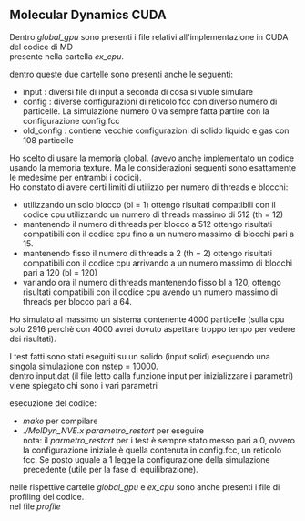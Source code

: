## Molecular Dynamics CUDA
  
  
Dentro *global_gpu* sono presenti i file relativi all'implementazione in CUDA del codice di MD  
presente nella cartella *ex_cpu*.   
  
dentro queste due cartelle sono presenti anche le seguenti:  
- input : diversi file di input a seconda di cosa si vuole simulare  
- config : diverse configurazioni di reticolo fcc con diverso numero di particelle. La simulazione numero 0 va sempre fatta partire con la configurazione config.fcc  
- old\_config : contiene vecchie configurazioni di solido liquido e gas con 108 particelle  
  
  
Ho scelto di usare la memoria global. (avevo anche implementato un codice usando la memoria texture. Ma le considerazioni seguenti sono esattamente le medesime per entrambi i codici).      
Ho constato di avere certi limiti di utilizzo per numero di threads e blocchi:    
- utilizzando un solo blocco (bl = 1) ottengo risultati compatibili con il codice cpu utilizzando un numero di threads massimo di 512 (th = 12)
- mantenendo il numero di threads per blocco a 512 ottengo risultati compatibili con il codice cpu fino a un numero massimo di blocchi pari a 15.  
- mantenendo fisso il numero di threads a 2 (th = 2) ottengo risultati compatibili con il codice cpu arrivando a un numero massimo di blocchi pari a 120 (bl = 120)  
- variando ora il numero di threads mantenendo fisso bl a 120, ottengo risultati compatibili con il codice cpu avendo un numero massimo di threads per blocco pari a 64.  
  
Ho simulato al massimo un sistema contenente 4000 particelle (sulla cpu solo 2916 perchè con 4000 avrei dovuto aspettare troppo tempo per vedere dei risultati).  

I test fatti sono stati eseguiti su un solido (input.solid) eseguendo una singola simulazione con nstep = 10000.  
dentro input.dat (il file letto dalla funzione input per inizializzare i parametri) viene spiegato chi sono i vari parametri   
  
  
esecuzione del codice:   
- *make* per compilare  
- *./MolDyn\_NVE.x parametro\_restart* per eseguire  
nota: il *parmetro\_restart* per i test è sempre stato messo pari a 0, ovvero la configurazione iniziale è quella contenuta in config.fcc, un reticolo fcc. Se posto uguale a 1 legge la configurazione della simulazione precedente (utile per la fase di equilibrazione).  
  
nelle rispettive cartelle *global\_gpu* e *ex\_cpu* sono anche presenti i file di profiling del codice.  
nel file *profile*
